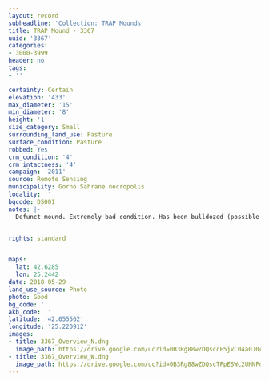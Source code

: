 ```yaml
---
layout: record
subheadline: 'Collection: TRAP Mounds'
title: TRAP Mound - 3367
uuid: '3367'
categories:
- 3000-3999
header: no
tags:
- ''

certainty: Certain
elevation: '433'
max_diameter: '15'
min_diameter: '8'
height: '1'
size_category: Small
surrounding_land_use: Pasture
surface_condition: Pasture
robbed: Yes
crm_condition: '4'
crm_intactness: '4'
campaign: '2011'
source: Remote Sensing
municipality: Gorno Sahrane necropolis
locality: ''
bgcode: DS001
notes: |-
  Defunct mound. Extremely bad condition. Has been bulldozed (possible excavation work).


rights: standard


maps:
  lat: 42.6285
  lon: 25.2442
date: 2018-05-29
land_use_source: Photo
photo: Good
bg_code: ''
akb_code: ''
latitude: '42.655562'
longitude: '25.220912'
images:
- title: 3367_Overview_N.dng
  image_path: https://drive.google.com/uc?id=0B3Rg88wZDQsccE5jVC04a0J0cXc
- title: 3367_Overview_W.dng
  image_path: https://drive.google.com/uc?id=0B3Rg88wZDQscTFpESWc2UHNFdmM
---
```

